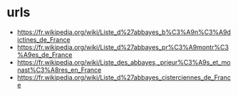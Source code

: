 # urls

- https://fr.wikipedia.org/wiki/Liste_d%27abbayes_b%C3%A9n%C3%A9dictines_de_France
- https://fr.wikipedia.org/wiki/Liste_d%27abbayes_pr%C3%A9montr%C3%A9es_de_France
- https://fr.wikipedia.org/wiki/Liste_des_abbayes,_prieur%C3%A9s_et_monast%C3%A8res_en_France
- https://fr.wikipedia.org/wiki/Liste_d%27abbayes_cisterciennes_de_France

